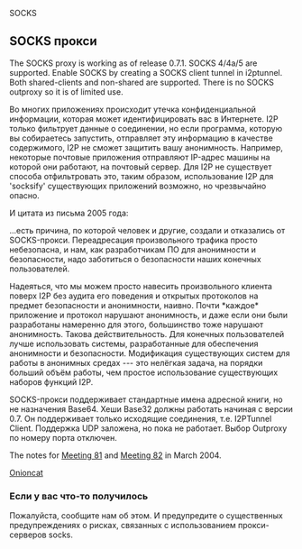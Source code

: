  SOCKS 

## SOCKS прокси

The SOCKS proxy is working as of release 0.7.1. SOCKS 4/4a/5 are
supported. Enable SOCKS by creating a SOCKS client tunnel in i2ptunnel.
Both shared-clients and non-shared are supported. There is no SOCKS
outproxy so it is of limited use. 

Во многих приложениях происходит утечка конфиденциальной информации,
которая может идентифицировать вас в Интернете. I2P только фильтрует
данные о соединении, но если программа, которую вы собираетесь
запустить, отправляет эту информацию в качестве содержимого, I2P не
сможет защитить вашу анонимность. Например, некоторые почтовые
приложения отправляют IP-адрес машины на которой они работают, на
почтовый сервер. Для I2P не существует способа отфильтровать это, таким
образом, использование I2P для \'socksify\' существующих приложений
возможно, но чрезвычайно опасно.

И цитата из письма 2005 года:

 ...есть причина, по которой человек и
 другие, создали и отказались от SOCKS-прокси. Переадресация
 произвольного трафика просто небезопасна, и нам, как
 разработчикам ПО для анонимности и безопасности, надо
 заботиться о безопасности наших конечных пользователей.

Надеяться, что мы можем просто навесить произвольного клиента поверх I2P
без аудита его поведения и открытых протоколов на предмет безопасности и
анонимности, наивно. Почти \*каждое\* приложение и протокол нарушают
анонимность, и даже если они были разработаны намеренно для этого,
большинство тоже нарушают анонимность. Такова действительность. Для
конечных пользователей лучше использовать системы, разработанные для
обеспечения анонимности и безопасности. Модификация существующих систем
для работы в анонимных средах --- это нелёгкая задача, на порядки
больший объём работы, чем простое использование существующих наборов
функций I2P.

SOCKS-прокси поддерживает стандартные имена адресной книги, но не
назначения Base64. Хеши Base32 должны работать начиная с версии 0.7. Он
поддерживает только исходящие соединения, т.е. I2PTunnel Client.
Поддержка UDP заложена, но пока не работает. Выбор Outproxy по номеру
порта отключен.

The notes for [Meeting 81]() and [Meeting
82]() in March 2004.

[Onioncat](http://www.abenteuerland.at/onioncat/)

[](http:///)

### Если у вас что-то получилось

Пожалуйста, сообщите нам об этом. И предупредите о существенных
предупреждениях о рисках, связанных с использованием прокси-серверов
socks. 
